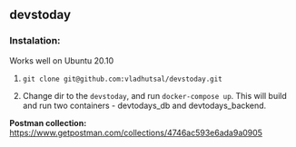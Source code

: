 ## devstoday

### Instalation:
Works well on Ubuntu 20.10
1. ``` git clone git@github.com:vladhutsal/devstoday.git ```

2. Change dir to the `devstoday`, and run `docker-compose up`. This will build and run two containers - devtodays_db and devtodays_backend.

**Postman collection:** https://www.getpostman.com/collections/4746ac593e6ada9a0905

